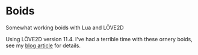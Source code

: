 # Boids
Somewhat working boids with Lua and LÖVE2D

Using LÖVE2D version 11.4. I've had a terrible time with these ornery boids, see my [blog article](https://kontraux.github.io/Do-a-Lua/boids.html) for details.
